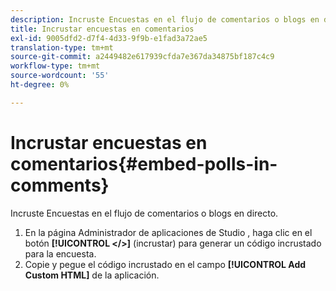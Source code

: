 ```yaml
---
description: Incruste Encuestas en el flujo de comentarios o blogs en directo.
title: Incrustar encuestas en comentarios
exl-id: 9005dfd2-d7f4-4d33-9f9b-e1fad3a72ae5
translation-type: tm+mt
source-git-commit: a2449482e617939cfda7e367da34875bf187c4c9
workflow-type: tm+mt
source-wordcount: '55'
ht-degree: 0%

---
```


# Incrustar encuestas en comentarios{#embed-polls-in-comments}

Incruste Encuestas en el flujo de comentarios o blogs en directo.

1. En la página Administrador de aplicaciones de Studio , haga clic en el botón **[!UICONTROL </>]** (incrustar) para generar un código incrustado para la encuesta.
1. Copie y pegue el código incrustado en el campo **[!UICONTROL Add Custom HTML]** de la aplicación.
